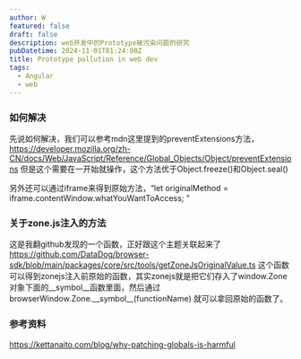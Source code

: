 ```yaml
---
author: W
featured: false
draft: false
description: web开发中的Prototype被污染问题的研究
pubDatetime: 2024-11-01T01:24:00Z
title: Prototype pollution in web dev
tags:
  - Angular
  - web
---
```


### 如何解决

先说如何解决，我们可以参考mdn这里提到的preventExtensions方法，https://developer.mozilla.org/zh-CN/docs/Web/JavaScript/Reference/Global_Objects/Object/preventExtensions 但是这个需要在一开始就操作，这个方法优于Object.freeze()和Object.seal()

另外还可以通过iframe来得到原始方法，“let originalMethod = iframe.contentWindow.whatYouWantToAccess; ”

### 关于zone.js注入的方法

这是我翻github发现的一个函数，正好跟这个主题关联起来了 https://github.com/DataDog/browser-sdk/blob/main/packages/core/src/tools/getZoneJsOriginalValue.ts 这个函数可以得到zonejs注入前原始的函数，其实zonejs就是把它们存入了window.Zone对象下面的\_\_symbol\_\_函数里面，然后通过browserWindow.Zone.\_\_symbol\_\_(functionName) 就可以拿回原始的函数了。

### 参考资料

https://kettanaito.com/blog/why-patching-globals-is-harmful
